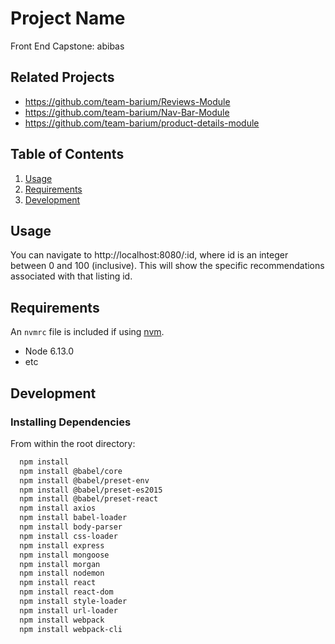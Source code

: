 # Project Name

Front End Capstone: abibas

## Related Projects

  - https://github.com/team-barium/Reviews-Module
  - https://github.com/team-barium/Nav-Bar-Module
  - https://github.com/team-barium/product-details-module

## Table of Contents

1. [Usage](#Usage)
1. [Requirements](#requirements)
1. [Development](#development)

## Usage

You can navigate to http://localhost:8080/:id, where id is an integer between 0 and 100 (inclusive). This will show the specific recommendations associated with that listing id.

## Requirements

An `nvmrc` file is included if using [nvm](https://github.com/creationix/nvm).

- Node 6.13.0
- etc

## Development

### Installing Dependencies

From within the root directory:

```sh
  npm install
  npm install @babel/core
  npm install @babel/preset-env
  npm install @babel/preset-es2015
  npm install @babel/preset-react
  npm install axios
  npm install babel-loader
  npm install body-parser
  npm install css-loader
  npm install express
  npm install mongoose
  npm install morgan
  npm install nodemon
  npm install react
  npm install react-dom
  npm install style-loader
  npm install url-loader
  npm install webpack
  npm install webpack-cli
  ```

